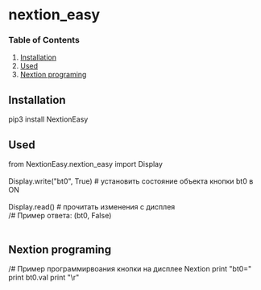 # nextion_easy

### Table of Contents

1. [Installation](#installation)
2. [Used](#used)
3. [Nextion programing](#nextion)

## Installation <a name="installation"></a>
pip3 install NextionEasy

## Used <a name="used"></a>
from NextionEasy.nextion_easy import Display<br/>
<br/>
Display.write("bt0", True) # установить состояние объекта кнопки bt0 в ON<br/>
<br/>
Display.read() # прочитать изменения с дисплея<br/>
/# Пример ответа: (bt0, False)<br/>
<br/>

## Nextion programing <a name="nextion"></a>
/# Пример программирвоания кнопки на дисплее Nextion
print "bt0="
print bt0.val
print "\r"